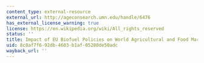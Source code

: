 ```yaml
---
content_type: external-resource
external_url: http://ageconsearch.umn.edu/handle/6476
has_external_license_warning: true
license: https://en.wikipedia.org/wiki/All_rights_reserved
status: ''
title: Impact of EU Biofuel Policies on World Agricultural and Food Markets
uid: 8c8af7f6-92db-4603-b1af-05280de50adc
wayback_url: ''
---
```


